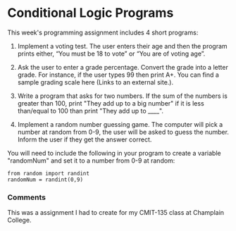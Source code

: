 # Conditional Logic Programs

This week's programming assignment includes 4 short programs:

1. Implement a voting test. The user enters their age and then the program prints either, “You must be 18 to vote” or “You are of voting age”.

2. Ask the user to enter a grade percentage.  Convert the grade into a letter grade.  For instance, if the user types 99 then print A+. You can find a sample grading scale here (Links to an external site.).

3. Write a program that asks for two numbers. If the sum of the numbers is greater than 100, print "They add up to a big number" if it is less than/equal to 100 than print "They add up to ____".

4. Implement a random number guessing game. The computer will pick a number at random from 0-9, the user will be asked to guess the number.  Inform the user if they get the answer correct.

You will need to include the following in your program to create a variable "randomNum" and set it to a number from 0-9 at random:

    from random import randint
    randomNum = randint(0,9)

### Comments
This was a assignment I had to create for my CMIT-135 class at Champlain College.
